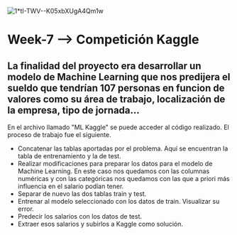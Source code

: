 ![1*tI-TWV--K05xbXUgA4Qm1w](https://user-images.githubusercontent.com/110724649/192469530-a43f80e4-f1fc-4717-8a87-42a3aa5df0b2.png)

# Week-7 --> Competición Kaggle

## La finalidad del proyecto era desarrollar un modelo de Machine Learning que nos predijera el sueldo que tendrían 107 personas en funcion de valores como su área de trabajo, localización de la empresa, tipo de jornada...

En el archivo llamado "ML Kaggle" se puede acceder al código realizado. El proceso de trabajo fue el siguiente.

- Concatenar las tablas aportadas por el problema. Aquí se encuentran la tabla de entrenamiento y la de test. 
- Realizar modificaciones para preparar los datos para el modelo de Machine Learning. En este caso nos quedamos con las columnas numéricas y con las  categóricas nos quedamos con las que a priori más influencia en el salario podían tener. 
- Separar de nuevo las dos tablas train y test.
- Entrenar al modelo seleccionado con los datos de train. Visualizar su error.
- Predecir los salarios con los datos de test.
- Extraer esos salarios y subirlos a Kaggle como solución.
